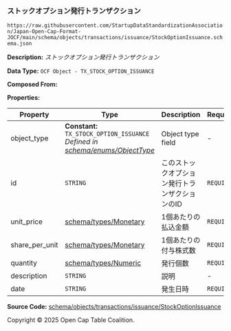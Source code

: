 ### ストックオプション発行トランザクション

`https://raw.githubusercontent.com/StartupDataStandardizationAssociation/Japan-Open-Cap-Format-JOCF/main/schema/objects/transactions/issuance/StockOptionIssuance.schema.json`

**Description:** _ストックオプション発行トランザクション_

**Data Type:** `OCF Object - TX_STOCK_OPTION_ISSUANCE`

**Composed From:**



**Properties:**

| Property       | Type                                                                                                              | Description              | Required   |
| -------------- | ----------------------------------------------------------------------------------------------------------------- | ------------------------ | ---------- |
| object_type    | **Constant:** `TX_STOCK_OPTION_ISSUANCE`</br>_Defined in [schema/enums/ObjectType](../../../enums/ObjectType.md)_ | Object type field        | -          |
| id             | `STRING`                                                                                                          | このストックオプション発行トランザクションのID | `REQUIRED` |
| unit_price     | [schema/types/Monetary](../../../types/Monetary.md)                                                               | 1個あたりの払込金額               | `REQUIRED` |
| share_per_unit | [schema/types/Monetary](../../../types/Monetary.md)                                                               | 1個あたりの付与株式数              | `REQUIRED` |
| quantity       | [schema/types/Numeric](../../../types/Numeric.md)                                                                 | 発行個数                     | `REQUIRED` |
| description    | `STRING`                                                                                                          | 説明                       | -          |
| date           | `STRING`                                                                                                          | 発生日時                     | `REQUIRED` |

**Source Code:** [schema/objects/transactions/issuance/StockOptionIssuance](../../../../../../schema/objects/transactions/issuance/StockOptionIssuance.schema.json)

Copyright © 2025 Open Cap Table Coalition.
